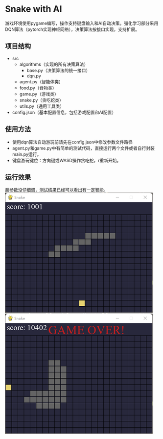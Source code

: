 # Snake with AI
游戏环境使用pygame编写，操作支持键盘输入和AI自动决策。强化学习部分采用DQN算法（pytorch实现神经网络），决策算法按接口实现，支持扩展。

## 项目结构
+ src
    + algorithms（实现的所有决策算法）
        + base.py（决策算法的统一接口）
        + dqn.py
    + agent.py（智能体类）
    + food.py（食物类）
    + game.py（游戏类）
    + snake.py（贪吃蛇类）
    + utils.py（通用工具类）
+ config.json（基本配置信息，包括游戏配置和AI配置）

## 使用方法
+ 使用dqn算法自动游玩前请先在config.json中修改参数文件路径
+ agent.py和game.py中有简单的测试代码，直接运行两个文件或者自行封装main.py运行。
+ 键盘游玩键位：方向键或WASD操作贪吃蛇，r重新开始。

## 运行效果
超参数没仔细调，测试结果已经可以看出有一定智能。
![](./images/1.png)
![](./images/2.png)
